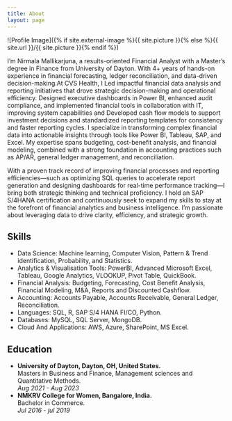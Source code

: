 ```yaml
---
title: About
layout: page
---
```

![Profile Image]({% if site.external-image %}{{ site.picture }}{% else %}{{ site.url }}/{{ site.picture }}{% endif %})

<p>I’m Nirmala Mallikarjuna, a results-oriented Financial Analyst with a Master’s degree in Finance from University of Dayton. With 4+ years of hands-on experience in financial forecasting, ledger reconciliation, and data-driven decision-making.At CVS Health, I Led impactful financial data analysis and reporting initiatives that drove strategic decision-making and operational efficiency. Designed executive dashboards in Power BI, enhanced audit compliance, and implemented financial tools in collaboration with IT, improving system capabilities and Developed cash flow models to support investment decisions and standardized reporting templates for consistency and faster reporting cycles. I specialize in transforming complex financial data into actionable insights through tools like Power BI, Tableau, SAP, and Excel. My expertise spans budgeting, cost-benefit analysis, and financial modeling, combined with a strong foundation in accounting practices such as AP/AR, general ledger management, and reconciliation.

With a proven track record of improving financial processes and reporting efficiencies—such as optimizing SQL queries to accelerate report generation and designing dashboards for real-time performance tracking—I bring both strategic thinking and technical proficiency. I hold an SAP S/4HANA certification and continuously seek to expand my skills to stay at the forefront of financial analytics and business intelligence. I’m passionate about leveraging data to drive clarity, efficiency, and strategic growth.

</p>

<h2>Skills</h2>

<ul class="skill-list">
	<li>Data Science: Machine learning, Computer Vision, Pattern & Trend identification, Probability, and Statistics.</li>
<li>Analytics & Visualisation Tools: PowerBI, Advanced Microsoft Excel, Tableau, Google Analytics, VLOOKUP, Pivot Table, QuickBook.</li>
<li>Financial Analysis: Budgeting, Forecasting, Cost Benefit Analysis, Financial Modeling, M&A, Reports and Discounted Cashflow.</li>
<li>Accounting: Accounts Payable, Accounts Receivable, General Ledger, Reconciliation.</li>
<li>Languages: SQL, R, SAP S/4 HANA FI/CO, Python.</li>
<li>Databases: MySQL, SQL Server, MongoDB.</li>
<li>Cloud And Applications: AWS, Azure, SharePoint, MS Excel.</li>


</ul>

<h2>Education</h2>

<ul>
	<li><strong>University of Dayton, Dayton, OH, United States.</strong><br>
	Masters in Business and Finance, Management sciences and Quantitative Methods.<br>
	<i>Aug 2021 - Aug 2023</i></li>
	<li><strong>NMKRV College for Women, Bangalore, India.</strong><br>
	Bachelor in Commerce.<br>
	<i>Jul 2016 - jul 2019</i></li>
</ul>
